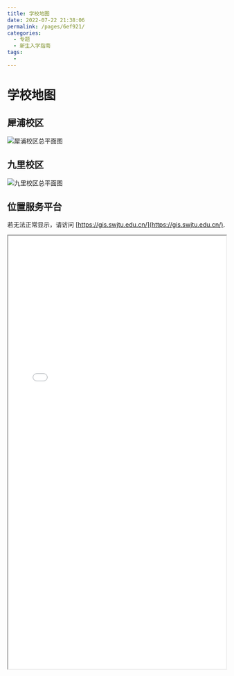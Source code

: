 ```yaml
---
title: 学校地图
date: 2022-07-22 21:38:06
permalink: /pages/6ef921/
categories:
  - 专题
  - 新生入学指南
tags:
  - 
---
```

<!-- markdownlint-disable MD025 MD033 -->

# 学校地图

## 犀浦校区

![犀浦校区总平面图](https://www.swjtu.edu.cn/__local/B/C2/B1/8009D64B4373F4E39AA8D1E98B5_284029CE_D6E4D.jpg)

## 九里校区

![九里校区总平面图](https://www.swjtu.edu.cn/__local/2/63/3A/1900C291E20F64F23D61647FFDF_691225B2_9D67E.jpg)

## 位置服务平台

若无法正常显示，请访问 [https://gis.swjtu.edu.cn/](https://gis.swjtu.edu.cn/).

<iframe src="//gis.swjtu.edu.cn/" width="100%" height="1000"></iframe>

